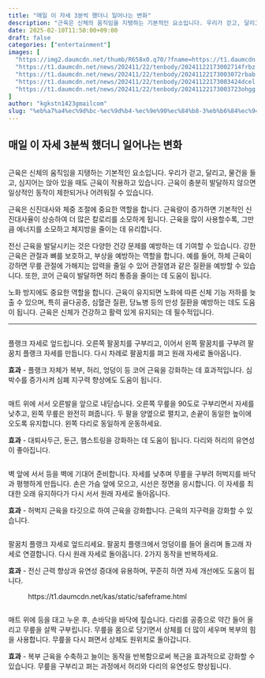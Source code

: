 ```yaml
---
title: "매일 이 자세 3분씩 했더니 일어나는 변화"
description: "근육은 신체의 움직임을 지탱하는 기본적인 요소입니다. 우리가 걷고, 달리고, 물건을 들고, 심지어는 앉아 있을 때도 근육이 작용하고 있습니다. 근육이 충분히 발달하지 않으면 일상적인 동작이 제한되거나 어려워질 수 있습니다."
date: 2025-02-10T11:50:00+09:00
draft: false
categories: ["entertainment"]
images: [
  "https://img2.daumcdn.net/thumb/R658x0.q70/?fname=https://t1.daumcdn.net/news/202411/22/tenbody/20241122173002274aqfv.jpg"
  "https://t1.daumcdn.net/news/202411/22/tenbody/20241122173002714frbz.gif"
  "https://t1.daumcdn.net/news/202411/22/tenbody/20241122173003072rbab.gif"
  "https://t1.daumcdn.net/news/202411/22/tenbody/20241122173003424dcel.gif"
  "https://t1.daumcdn.net/news/202411/22/tenbody/20241122173003723ohgg.gif"
]
author: "kgkstn1423gmailcom"
slug: "%eb%a7%a4%ec%9d%bc-%ec%9d%b4-%ec%9e%90%ec%84%b8-3%eb%b6%84%ec%94%a9-%ed%96%88%eb%8d%94%eb%8b%88-%ec%9d%bc%ec%96%b4%eb%82%98%eb%8a%94-%eb%b3%80%ed%99%94"
---
```


<h2 >매일 이 자세 3분씩 했더니 일어나는 변화</h2> <figure ><img src="https://img2.daumcdn.net/thumb/R658x0.q70/?fname=https://t1.daumcdn.net/news/202411/22/tenbody/20241122173002274aqfv.jpg" alt=""/></figure> <p>근육은 신체의 움직임을 지탱하는 기본적인 요소입니다. 우리가 걷고, 달리고, 물건을 들고, 심지어는 앉아 있을 때도 근육이 작용하고 있습니다. 근육이 충분히 발달하지 않으면 일상적인 동작이 제한되거나 어려워질 수 있습니다.</p> <p>근육은 신진대사와 체중 조절에 중요한 역할을 합니다. 근육량이 증가하면 기본적인 신진대사율이 상승하여 더 많은 칼로리를 소모하게 됩니다. 근육을 많이 사용할수록, 그만큼 에너지를 소모하고 체지방을 줄이는 데 유리합니다.</p> <p>전신 근육을 발달시키는 것은 다양한 건강 문제를 예방하는 데 기여할 수 있습니다. 강한 근육은 관절과 뼈를 보호하고, 부상을 예방하는 역할을 합니다. 예를 들어, 하체 근육이 강하면 무릎 관절에 가해지는 압력을 줄일 수 있어 관절염과 같은 질환을 예방할 수 있습니다. 또한, 코어 근육이 발달하면 허리 통증을 줄이는 데 도움이 됩니다.</p> <p>노화 방지에도 중요한 역할을 합니다. 근육이 유지되면 노화에 따른 신체 기능 저하를 늦출 수 있으며, 특히 골다공증, 심혈관 질환, 당뇨병 등의 만성 질환을 예방하는 데도 도움이 됩니다. 근육은 신체가 건강하고 활력 있게 유지되는 데 필수적입니다.</p> <hr /> <figure ><img src="https://t1.daumcdn.net/news/202411/22/tenbody/20241122173002714frbz.gif" alt=""/></figure> <p>플랭크 자세로 엎드립니다. 오른쪽 팔꿈치를 구부리고, 이어서 왼쪽 팔꿈치를 구부려 팔꿈치 플랭크 자세를 만듭니다. 다시 차례로 팔꿈치를 펴고 원래 자세로 돌아옵니다.</p> <p><strong>효과</strong> - 플랭크 자체가 복부, 허리, 엉덩이 등 코어 근육을 강화하는 데 효과적입니다. 심박수를 증가시켜 심폐 지구력 향상에도 도움이 됩니다.</p> <figure ><img src="https://t1.daumcdn.net/news/202411/22/tenbody/20241122173003072rbab.gif" alt=""/></figure> <p>매트 위에 서서 오른발을 앞으로 내딛습니다. 오른쪽 무릎을 90도로 구부리면서 자세를 낮추고, 왼쪽 무릎은 완전히 펴줍니다. 두 팔을 양옆으로 펼치고, 손끝이 동일한 높이에 오도록 유지합니다. 왼쪽 다리로 동일하게 운동하세요.</p> <p><strong>효과</strong> - 대퇴사두근, 둔근, 햄스트링을 강화하는 데 도움이 됩니다. 다리와 허리의 유연성이 좋아집니다.</p> <figure ><img src="https://t1.daumcdn.net/news/202411/22/tenbody/20241122173003424dcel.gif" alt=""/></figure> <p>벽 앞에 서서 등을 벽에 기대어 준비합니다. 자세를 낮추며 무릎을 구부려 허벅지를 바닥과 평행하게 만듭니다. 손은 가슴 앞에 모으고, 시선은 정면을 응시합니다. 이 자세를 최대한 오래 유지하다가 다시 서서 원래 자세로 돌아옵니다.</p> <p><strong>효과</strong> - 허벅지 근육을 타깃으로 하여 근육을 강화합니다. 근육의 지구력을 강화할 수 있습니다.</p> <figure ><img src="https://t1.daumcdn.net/news/202411/22/tenbody/20241122173003723ohgg.gif" alt=""/></figure> <p>팔꿈치 플랭크 자세로 엎드리세요. 팔꿈치 플랭크에서 엉덩이를 들어 올리며 돌고래 자세로 연결합니다. 다시 원래 자세로 돌아옵니다. 2가지 동작을 반복하세요.</p> <p><strong>효과</strong> - 전신 근력 향상과 유연성 증대에 유용하며, 꾸준히 하면 자세 개선에도 도움이 됩니다.</p> <figure ><div > https://t1.daumcdn.net/kas/static/safeframe.html </div></figure> <figure ><img src="https://t1.daumcdn.net/news/202411/22/tenbody/20241122173004039ifcr.gif" alt=""/></figure> <p>매트 위에 등을 대고 누운 후, 손바닥을 바닥에 짚습니다. 다리를 공중으로 약간 들어 올리고 무릎을 살짝 구부립니다. 무릎을 몸으로 당기면서 상체를 더 많이 세우며 복부의 힘을 사용합니다. 무릎을 다시 펴면서 상체도 원위치로 돌아갑니다.</p> <p><strong>효과</strong> - 복부 근육을 수축하고 늘이는 동작을 반복함으로써 복근을 효과적으로 강화할 수 있습니다. 무릎을 구부리고 펴는 과정에서 허리와 다리의 유연성도 향상됩니다.</p>